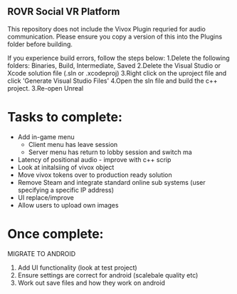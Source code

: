## ROVR Social VR Platform

This repository does not include the Vivox Plugin requried for audio communication. Please ensure you copy a version of this into the Plugins folder before building. 

If you experience build errors, follow the steps below:
1.Delete the following folders: Binaries, Build, Intermediate, Saved
2.Delete the Visual Studio or Xcode solution file (.sln or .xcodeproj)
3.Right click on the uproject file and click 'Generate Visual Studio Files'
4.Open the sln file and build the c++ project.
3.Re-open Unreal

# Tasks to complete:
- Add in-game menu
  - Client menu has leave session
  - Server menu has return to lobby session and switch ma
- Latency of positional audio - improve with c++ scrip
- Look at initalsiing of vivox object
- Move vivox tokens over to production ready solution
- Remove Steam and integrate standard online sub systems (user specifying a specific IP address)  
- UI replace/improve  
- Allow users to upload own images

# Once complete:

MIGRATE TO ANDROID
1. Add UI functionality (look at test project)
2. Ensure settings are correct for android (scalebale quality etc)
2. Work out save files and how they work on android  
